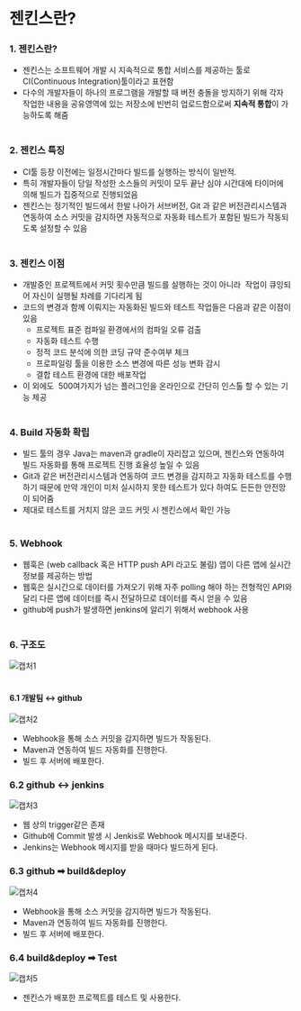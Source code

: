 # 젠킨스란?

### 1. 젠킨스란?
* 젠킨스는 소프트웨어 개발 시 지속적으로 통합 서비스를 제공하는 툴로 CI(Continuous Integration)툴이라고 표현함
* 다수의 개발자들이 하나의 프로그램을 개발할 때 버전 충돌을 방지하기 위해 각자 작업한 내용을 공유영역에 있는 저장소에 빈번히 업로드함으로써 **지속적 통합**이 가능하도록 해줌
<br/><br/>

### 2. 젠킨스 특징
* CI툴 등장 이전에는 일정시간마다 빌드를 실행하는 방식이 일반적.<br/>
* 특히 개발자들이 당일 작성한 소스들의 커밋이 모두 끝난 심야 시간대에 타이머에 의해 빌드가 집중적으로 진행되었음
* 젠킨스는 정기적인 빌드에서 한발 나아가 서브버전, Git 과 같은 버전관리시스템과 연동하여 소스 커밋을 감지하면 자동적으로 자동화 테스트가 포함된 빌드가 작동되도록 설정할 수 있음
<br/><br/>

### 3. 젠킨스 이점
* 개발중인 프로젝트에서 커밋 횟수만큼 빌드를 실행하는 것이 아니라  작업이 큐잉되어 자신이 실행될 차례를 기다리게 됨
* 코드의 변경과 함께 이뤄지는 자동화된 빌드와 테스트 작업들은 다음과 같은 이점이 있음
    * 프로젝트 표준 컴파일 환경에서의 컴파일 오류 검출
    * 자동화 테스트 수행
    * 정적 코드 분석에 의한 코딩 규약 준수여부 체크
    * 프로파일링 툴을 이용한 소스 변경에 따른 성능 변화 감시
    * 결합 테스트 환경에 대한 배포작업
* 이 외에도  500여가지가 넘는 플러그인을 온라인으로 간단히 인스톨 할 수 있는 기능 제공
<br/><br/>

### 4. Build 자동화 확립
* 빌드 툴의 경우 Java는 maven과 gradle이 자리잡고 있으며, 젠킨스와 연동하여 빌드 자동화를 통해 프로젝트 진행 효율성 높일 수 있음
* Git과 같은 버전관리시스템과 연동하여 코드 변경을 감지하고 자동화 테스트를 수행하기 때문에 만약 개인이 미처 실시하지 못한 테스트가 있다 하여도 든든한 안전망이 되어줌
* 제대로 테스트를 거치지 않은 코드 커밋 시 젠킨스에서 확인 가능
<br/><br/>

### 5. Webhook
* 웹훅은 (web callback 혹은 HTTP push API 라고도 불림) 앱이 다른 앱에 실시간 정보를 제공하는 방법 
* 웹훅은 실시간으로 데이터를 가져오기 위해 자주 polling 해야 하는 전형적인 API와 달리 다른 앱에 데이터를 즉시 전달하므로 데이터를 즉시 얻을 수 있음
* github에 push가 발생하면 jenkins에 알리기 위해서 webhook 사용
<br/><br/>

### 6. 구조도
![캡처1](https://user-images.githubusercontent.com/54934681/107334738-70193300-6afa-11eb-9aa7-a47ce8f6ade2.PNG)
<br/><br/>
#### 6.1 개발팀 ↔ github
![캡처2](https://user-images.githubusercontent.com/54934681/107334868-9d65e100-6afa-11eb-921b-f10ca82d4589.PNG)
* Webhook을 통해 소스 커밋을 감지하면 빌드가 작동된다.
* Maven과 연동하여 빌드 자동화를 진행한다.
* 빌드 후 서버에 배포한다.

### 6.2 github ↔ jenkins
![캡처3](https://user-images.githubusercontent.com/54934681/107334979-bd95a000-6afa-11eb-82de-3911a4150383.PNG)
* 웹 상의 trigger같은 존재
* Github에 Commit 발생 시 Jenkis로 Webhook 메시지를 보내준다.
* Jenkins는 Webhook 메시지를 받을 때마다 빌드하게 된다.

### 6.3 github ➡ build&deploy
![캡처4](https://user-images.githubusercontent.com/54934681/107335173-f2a1f280-6afa-11eb-93bb-06361a376f89.PNG)
* Webhook을 통해 소스 커밋을 감지하면 빌드가 작동된다.
* Maven과 연동하여 빌드 자동화를 진행한다.
* 빌드 후 서버에 배포한다.

### 6.4 build&deploy ➡ Test
![캡처5](https://user-images.githubusercontent.com/54934681/107335250-0cdbd080-6afb-11eb-8010-d0f1e342297f.PNG)
* 젠킨스가 배포한 프로젝트를 테스트 및 사용한다.
